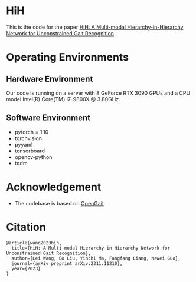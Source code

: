 # HiH

This is the code for the paper [HiH: A Multi-modal Hierarchy-in-Hierarchy Network for Unconstrained Gait Recognition](https://arxiv.org/pdf/2311.11210.pdf).

# Operating Environments
## Hardware Environment
Our code is running on a server with 8 GeForce RTX 3090 GPUs 
and a CPU model Intel(R) Core(TM) i7-9800X @ 3.80GHz.
## Software Environment
- pytorch = 1.10
- torchvision
- pyyaml
- tensorboard
- opencv-python
- tqdm



# Acknowledgement
* The codebase is based on [OpenGait](https://github.com/ShiqiYu/OpenGait).

# Citation
```
@article{wang2023hih,
  title={HiH: A Multi-modal Hierarchy in Hierarchy Network for Unconstrained Gait Recognition},
  author={Lei Wang, Bo Liu, Yinchi Ma, Fangfang Liang, Nawei Guo},
  journal={arXiv preprint arXiv:2311.11210},
  year={2023}
}
```
